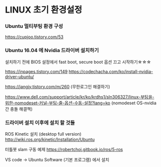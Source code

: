 # LINUX 초기 환경설정

### Ubuntu 멀티부팅 환경 구성
https://cupjoo.tistory.com/53

### Ubuntu 16.04 에 Nvidia 드라이버 설치하기

설치하기 전에 BIOS 설정에서 fast boot, secure boot 옵션 끄고 시작하기☆☆☆

https://inpages.tistory.com/149
https://codechacha.com/ko/install-nvidia-driver-ubuntu/

https://jangjy.tistory.com/m/260 (무한로그인 해결하기)

https://www.dell.com/support/article/kr/ko/krdhs1/sln306327/linux-부팅을-위한-nomodeset-커널-부팅-줄-옵션-수동-설정?lang=ko (nomodeset OS-nvidia 간 충돌 해결책)

### 드라이버 설치 이후에 설치 할 것들

ROS Kinetic 설치 (desktop full version)
http://wiki.ros.org/kinetic/Installation/Ubuntu

터틀봇 slam 구동 예제
https://robertchoi.gitbook.io/ros/5-ros

VS code → Ubuntu Software (기본 프로그램) 에서 설치




